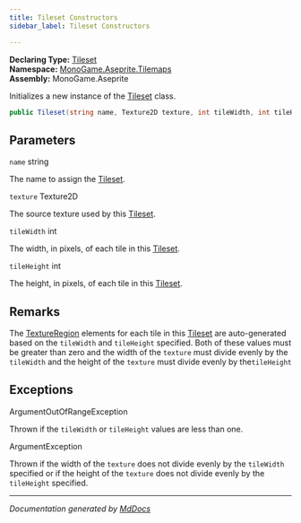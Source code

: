 ```yaml
---
title: Tileset Constructors
sidebar_label: Tileset Constructors

---
```


**Declaring Type:** [Tileset](../)  
**Namespace:** [MonoGame.Aseprite.Tilemaps](../../)  
**Assembly:** MonoGame.Aseprite

Initializes a new instance of the [Tileset](../) class.

```csharp
public Tileset(string name, Texture2D texture, int tileWidth, int tileHeight);
```

## Parameters

`name`  string

The name to assign the [Tileset](../).

`texture`  Texture2D

The source texture used by this [Tileset](../).

`tileWidth`  int

The width, in pixels, of each tile in this [Tileset](../).

`tileHeight`  int

The height, in pixels, of each tile in this [Tileset](../).

## Remarks

The [TextureRegion](../../../TextureRegion/) elements for each tile in this [Tileset](../) are auto\-generated  based on the `tileWidth` and `tileHeight` specified.  Both of these values must be greater than zero and the width of the `texture` must divide evenly by the `tileWidth` and the height of the `texture` must divide evenly by the`tileHeight`

## Exceptions

ArgumentOutOfRangeException

Thrown if the `tileWidth` or `tileHeight` values are less than one.

ArgumentException

Thrown if the width of the `texture` does not divide evenly by the `tileWidth` specified or if the height of the `texture` does not divide  evenly by the `tileHeight` specified.

___

*Documentation generated by [MdDocs](https://github.com/ap0llo/mddocs)*
